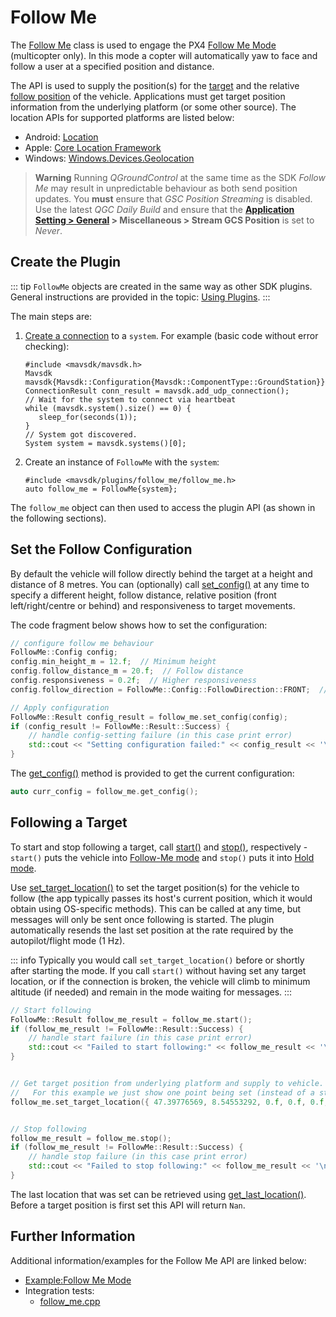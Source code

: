 # Follow Me

The [Follow Me](../api_reference/classmavsdk_1_1_follow_me.md) class is used to engage the PX4 [Follow Me Mode](https://docs.px4.io/master/en/flight_modes/follow_me.html) (multicopter only).
In this mode a copter will automatically yaw to face and follow a user at a specified position and distance.

The API is used to supply the position(s) for the [target](../api_reference/structmavsdk_1_1_follow_me_1_1_target_location.md) and the relative [follow position](../api_reference/structmavsdk_1_1_follow_me_1_1_config.md) of the vehicle.
Applications must get target position information from the underlying platform (or some other source). The location APIs for supported platforms are listed below:
- Android: [Location](https://developer.android.com/reference/android/location/Location.html)
- Apple: [Core Location Framework](https://developer.apple.com/documentation/corelocation)
- Windows: [Windows.Devices.Geolocation](https://docs.microsoft.com/en-us/uwp/api/Windows.Devices.Geolocation)

> **Warning** Running *QGroundControl* at the same time as the SDK *Follow Me* may result in unpredictable behaviour as both send position updates.
> You **must** ensure that *GSC Position Streaming* is disabled.
> Use the latest *QGC Daily Build* and ensure that the **[Application Setting > General](https://docs.qgroundcontrol.com/en/SettingsView/General.html) > Miscellaneous > Stream GCS Position** is set to *Never*.

## Create the Plugin

::: tip
`FollowMe` objects are created in the same way as other SDK plugins.
General instructions are provided in the topic: [Using Plugins](../guide/using_plugins.md).
:::

The main steps are:

1. [Create a connection](../guide/connections.md) to a `system`.
   For example (basic code without error checking):
   ```
   #include <mavsdk/mavsdk.h>
   Mavsdk mavsdk{Mavsdk::Configuration{Mavsdk::ComponentType::GroundStation}};
   ConnectionResult conn_result = mavsdk.add_udp_connection();
   // Wait for the system to connect via heartbeat
   while (mavsdk.system().size() == 0) {
      sleep_for(seconds(1));
   }
   // System got discovered.
   System system = mavsdk.systems()[0];
   ```
1. Create an instance of `FollowMe` with the `system`:
   ```
   #include <mavsdk/plugins/follow_me/follow_me.h>
   auto follow_me = FollowMe{system};
   ```

The `follow_me` object can then used to access the plugin API (as shown in the following sections).

## Set the Follow Configuration

By default the vehicle will follow directly behind the target at a height and distance of 8 metres.
You can (optionally) call [set_config()](../api_reference/classmavsdk_1_1_follow_me.md#classmavsdk_1_1_follow_me_1aa76aab9a21bc3ae475bee6a55c0e4d30) at any time to specify a different height, follow distance, relative position (front left/right/centre or behind) and responsiveness to target movements.

The code fragment below shows how to set the configuration:
```cpp
// configure follow me behaviour
FollowMe::Config config;
config.min_height_m = 12.f;  // Minimum height
config.follow_distance_m = 20.f;  // Follow distance
config.responsiveness = 0.2f;  // Higher responsiveness
config.follow_direction = FollowMe::Config::FollowDirection::FRONT;  //Follow from front-centre

// Apply configuration
FollowMe::Result config_result = follow_me.set_config(config);
if (config_result != FollowMe::Result::Success) {
    // handle config-setting failure (in this case print error)
    std::cout << "Setting configuration failed:" << config_result << '\n';
}
```

The [get_config()](../api_reference/classmavsdk_1_1_follow_me.md#classmavsdk_1_1_follow_me_1aca2e599cd6fb889b9f80dc7a9da57ee9) method is provided to get the current configuration:
```cpp
auto curr_config = follow_me.get_config();
```

## Following a Target

To start and stop following a target, call [start()](../api_reference/classmavsdk_1_1_follow_me.md#classmavsdk_1_1_follow_me_1a4b6ae3ec1ff07d8b3a79038e04992003) and [stop()](../api_reference/classmavsdk_1_1_follow_me.md#classmavsdk_1_1_follow_me_1a202a7b9edf56d9b883c974a09c14ba7d), respectively - `start()` puts the vehicle into [Follow-Me mode](https://docs.px4.io/master/en/flight_modes/follow_me.html) and `stop()` puts it into [Hold mode](https://docs.px4.io/master/en/flight_modes/hold.html).

Use [set_target_location()](../api_reference/classmavsdk_1_1_follow_me.md#classmavsdk_1_1_follow_me_1a1a99e282472235f726bfde430873ffd5) to set the target position(s) for the vehicle to follow (the app typically passes its host's current position, which it would obtain using OS-specific methods).
This can be called at any time, but messages will only be sent once following is started.
The plugin automatically resends the last set position at the rate required by the autopilot/flight mode (1 Hz).

::: info
Typically you would call `set_target_location()` before or shortly after starting the mode. If you call `start()` without having set any target location, or if the connection is broken, the vehicle will climb to minimum altitude (if needed) and remain in the mode waiting for messages.
:::

```cpp
// Start following
FollowMe::Result follow_me_result = follow_me.start();
if (follow_me_result != FollowMe::Result::Success) {
    // handle start failure (in this case print error)
    std::cout << "Failed to start following:" << follow_me_result << '\n';
}


// Get target position from underlying platform and supply to vehicle.
//   For this example we just show one point being set (instead of a stream).
follow_me.set_target_location({ 47.39776569, 8.54553292, 0.f, 0.f, 0.f, 0.f });


// Stop following
follow_me_result = follow_me.stop();
if (follow_me_result != FollowMe::Result::Success) {
    // handle stop failure (in this case print error)
    std::cout << "Failed to stop following:" << follow_me_result << '\n';
}
```

The last location that was set can be retrieved using [get_last_location()](../api_reference/classmavsdk_1_1_follow_me.md#classmavsdk_1_1_follow_me_1af2a1af346ee2fa7761b58b406e9e6e0c).
Before a target position is first set this API will return `Nan`.



## Further Information

Additional information/examples for the Follow Me API are linked below:

* [Example:Follow Me Mode](../examples/follow_me.md)
* Integration tests:
  * [follow_me.cpp](https://github.com/mavlink/MAVSDK/blob/main/src/integration_tests/follow_me.cpp)
